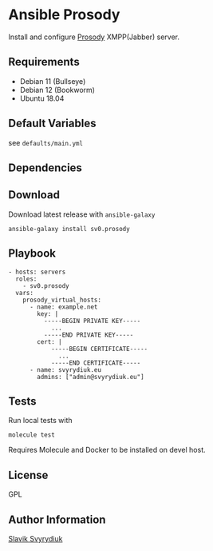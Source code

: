 Ansible Prosody
===============

Install and configure [Prosody](http://prosody.im/) XMPP(Jabber) server.

## Requirements

  - Debian 11 (Bullseye)
  - Debian 12 (Bookworm)
  - Ubuntu 18.04

## Default Variables

see `defaults/main.yml`


## Dependencies


## Download

Download latest release with `ansible-galaxy`

    ansible-galaxy install sv0.prosody


## Playbook

    - hosts: servers
      roles:
        - sv0.prosody
      vars:
        prosody_virtual_hosts:
          - name: example.net
            key: |
              -----BEGIN PRIVATE KEY-----
                ...
              -----END PRIVATE KEY-----
            cert: |
                -----BEGIN CERTIFICATE-----
                  ...
                -----END CERTIFICATE-----
          - name: svyrydiuk.eu
            admins: ["admin@svyrydiuk.eu"]


## Tests

Run local tests with

    molecule test

Requires Molecule and Docker to be installed on devel host.

## License

GPL

## Author Information

[Slavik Svyrydiuk](https://slavik.svyrydiuk.eu/about.html)
